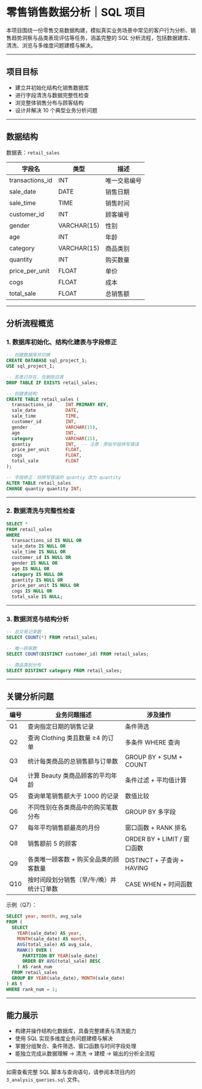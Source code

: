 # 零售销售数据分析｜SQL 项目

本项目围绕一份零售交易数据构建，模拟真实业务场景中常见的客户行为分析、销售趋势洞察与品类表现评估等任务，涵盖完整的 SQL 分析流程，包括数据建库、清洗、浏览与多维度问题建模与解决。

---

## 项目目标

- 建立并初始化结构化销售数据库  
- 进行字段清洗与数据完整性检查  
- 浏览整体销售分布与顾客结构  
- 设计并解决 10 个典型业务分析问题  

---

## 数据结构

数据表：`retail_sales`

| 字段名           | 类型         | 描述           |
|------------------|--------------|----------------|
| transactions_id  | INT          | 唯一交易编号   |
| sale_date        | DATE         | 销售日期       |
| sale_time        | TIME         | 销售时间       |
| customer_id      | INT          | 顾客编号       |
| gender           | VARCHAR(15)  | 性别           |
| age              | INT          | 年龄           |
| category         | VARCHAR(15)  | 商品类别       |
| quantity         | INT          | 购买数量       |
| price_per_unit   | FLOAT        | 单价           |
| cogs             | FLOAT        | 成本           |
| total_sale       | FLOAT        | 总销售额       |

---

## 分析流程概览

### 1. 数据库初始化、结构化建表与字段修正

```sql
-- 创建数据库并切换
CREATE DATABASE sql_project_1;
USE sql_project_1;

-- 若表已存在，先删除旧表
DROP TABLE IF EXISTS retail_sales;

-- 创建表结构
CREATE TABLE retail_sales (
  transactions_id     INT PRIMARY KEY,
  sale_date           DATE,
  sale_time           TIME,
  customer_id         INT,
  gender              VARCHAR(15),
  age                 INT,
  category            VARCHAR(15),
  quantiy             INT,  -- 注意：原始字段拼写错误
  price_per_unit      FLOAT,
  cogs                FLOAT,
  total_sale          FLOAT
);

-- 字段修正：将拼写错误的 quantiy 改为 quantity
ALTER TABLE retail_sales
CHANGE quantiy quantity INT;
```

---

### 2. 数据清洗与完整性检查

```sql
SELECT * 
FROM retail_sales
WHERE 
  transactions_id IS NULL OR
  sale_date IS NULL OR
  sale_time IS NULL OR
  customer_id IS NULL OR
  gender IS NULL OR
  age IS NULL OR
  category IS NULL OR
  quantity IS NULL OR
  price_per_unit IS NULL OR
  cogs IS NULL OR
  total_sale IS NULL;
```

---

### 3. 数据浏览与结构分析

```sql
-- 总交易记录数
SELECT COUNT(*) FROM retail_sales;

-- 唯一顾客数
SELECT COUNT(DISTINCT customer_id) FROM retail_sales;

-- 商品类别分布
SELECT DISTINCT category FROM retail_sales;
```

---

## 关键分析问题

| 编号 | 业务问题描述                              | 涉及操作                    |
|------|-------------------------------------------|-----------------------------|
| Q1   | 查询指定日期的销售记录                    | 条件筛选                    |
| Q2   | 查询 Clothing 类且数量 ≥4 的订单          | 多条件 WHERE 查询          |
| Q3   | 统计每类商品的总销售额与订单数            | GROUP BY + SUM + COUNT     |
| Q4   | 计算 Beauty 类商品顾客的平均年龄          | 条件过滤 + 平均值计算      |
| Q5   | 查询单笔销售额大于 1000 的记录            | 数值比较                    |
| Q6   | 不同性别在各类商品中的购买笔数分布        | GROUP BY 多字段            |
| Q7   | 每年平均销售额最高的月份                  | 窗口函数 + RANK 排名       |
| Q8   | 销售额前 5 的顾客                         | ORDER BY + LIMIT / 窗口函数|
| Q9   | 各类唯一顾客数 + 购买全品类的顾客数量     | DISTINCT + 子查询 + HAVING |
| Q10  | 按时间段划分销售（早/午/晚）并统计订单数  | CASE WHEN + 时间函数       |

示例（Q7）：

```sql
SELECT year, month, avg_sale
FROM (
  SELECT
    YEAR(sale_date) AS year,
    MONTH(sale_date) AS month,
    AVG(total_sale) AS avg_sale,
    RANK() OVER (
      PARTITION BY YEAR(sale_date)
      ORDER BY AVG(total_sale) DESC
    ) AS rank_num
  FROM retail_sales
  GROUP BY YEAR(sale_date), MONTH(sale_date)
) AS t
WHERE rank_num = 1;
```

---

## 能力展示

- 构建并操作结构化数据库，具备完整建表与清洗能力  
- 使用 SQL 实现多维度业务问题建模与解决  
- 掌握分组聚合、条件筛选、窗口函数与时间字段处理  
- 能独立完成从数据理解 → 清洗 → 建模 → 输出的分析全流程  

---

如需查看完整 SQL 脚本与查询语句，请参阅本项目内的 `3_analysis_queries.sql` 文件。
